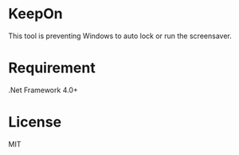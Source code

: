 # KeepOn
This tool is preventing Windows to auto lock or run the screensaver.

# Requirement
.Net Framework 4.0+

# License
MIT